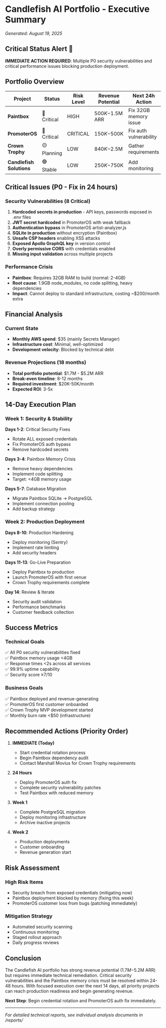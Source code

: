 # Candlefish AI Portfolio - Executive Summary
*Generated: August 19, 2025*

## Critical Status Alert 🚨

**IMMEDIATE ACTION REQUIRED**: Multiple P0 security vulnerabilities and critical performance issues blocking production deployment.

## Portfolio Overview

| Project | Status | Risk Level | Revenue Potential | Next 24h Action |
|---------|--------|------------|-------------------|-----------------|
| **Paintbox** | 🔴 Critical | HIGH | $500K-$1.5M ARR | Fix 32GB memory issue |
| **PromoterOS** | 🔴 Critical | CRITICAL | $150K-$500K | Fix auth vulnerability |
| **Crown Trophy** | 🟡 Planning | LOW | $840K-$2.5M | Gather requirements |
| **Candlefish Solutions** | 🟢 Stable | LOW | $250K-$750K | Add monitoring |

## Critical Issues (P0 - Fix in 24 hours)

### Security Vulnerabilities (8 Critical)
1. **Hardcoded secrets in production** - API keys, passwords exposed in .env files
2. **JWT secret hardcoded** in PromoterOS with weak fallback
3. **Authentication bypass** in PromoterOS artist-analyzer.js
4. **SQLite in production** without encryption (Paintbox)
5. **Unsafe CSP headers** enabling XSS attacks
6. **Exposed Apollo GraphQL key** in version control
7. **Overly permissive CORS** with credentials enabled
8. **Missing input validation** across multiple projects

### Performance Crisis
- **Paintbox**: Requires 32GB RAM to build (normal: 2-4GB)
- **Root cause**: 1.9GB node_modules, no code splitting, heavy dependencies
- **Impact**: Cannot deploy to standard infrastructure, costing ~$200/month extra

## Financial Analysis

### Current State
- **Monthly AWS spend**: $35 (mainly Secrets Manager)
- **Infrastructure cost**: Minimal, well-optimized
- **Development velocity**: Blocked by technical debt

### Revenue Projections (18 months)
- **Total portfolio potential**: $1.7M - $5.2M ARR
- **Break-even timeline**: 8-12 months
- **Required investment**: $20K-50K/month
- **Expected ROI**: 3-5x

## 14-Day Execution Plan

### Week 1: Security & Stability
**Days 1-2**: Critical Security Fixes
- Rotate ALL exposed credentials
- Fix PromoterOS auth bypass
- Remove hardcoded secrets

**Days 3-4**: Paintbox Memory Crisis
- Remove heavy dependencies
- Implement code splitting
- Target: <4GB memory usage

**Days 5-7**: Database Migration
- Migrate Paintbox SQLite → PostgreSQL
- Implement connection pooling
- Add backup strategy

### Week 2: Production Deployment
**Days 8-10**: Production Hardening
- Deploy monitoring (Sentry)
- Implement rate limiting
- Add security headers

**Days 11-13**: Go-Live Preparation
- Deploy Paintbox to production
- Launch PromoterOS with first venue
- Crown Trophy requirements complete

**Day 14**: Review & Iterate
- Security audit validation
- Performance benchmarks
- Customer feedback collection

## Success Metrics

### Technical Goals
✅ All P0 security vulnerabilities fixed  
✅ Paintbox memory usage <4GB  
✅ Response times <2s across all services  
✅ 99.9% uptime capability  
✅ Security score ≥7/10  

### Business Goals
✅ Paintbox deployed and revenue-generating  
✅ PromoterOS first customer onboarded  
✅ Crown Trophy MVP development started  
✅ Monthly burn rate <$50 (infrastructure)  

## Recommended Actions (Priority Order)

1. **IMMEDIATE (Today)**
   - Start credential rotation process
   - Begin Paintbox dependency audit
   - Contact Marshall Movius for Crown Trophy requirements

2. **24 Hours**
   - Deploy PromoterOS auth fix
   - Complete security vulnerability patches
   - Test Paintbox with reduced memory

3. **Week 1**
   - Complete PostgreSQL migration
   - Deploy monitoring infrastructure
   - Archive inactive projects

4. **Week 2**
   - Production deployments
   - Customer onboarding
   - Revenue generation start

## Risk Assessment

### High Risk Items
- Security breach from exposed credentials (mitigating now)
- Paintbox deployment blocked by memory (fixing this week)
- PromoterOS customer loss from bugs (patching immediately)

### Mitigation Strategy
- Automated security scanning
- Continuous monitoring
- Staged rollout approach
- Daily progress reviews

## Conclusion

The Candlefish AI portfolio has strong revenue potential ($1.7M-$5.2M ARR) but requires immediate technical remediation. Critical security vulnerabilities and the Paintbox memory crisis must be resolved within 24-48 hours. With focused execution over the next 14 days, all priority projects can reach production readiness and begin generating revenue.

**Next Step**: Begin credential rotation and PromoterOS auth fix immediately.

---
*For detailed technical reports, see individual analysis documents in /reports/*